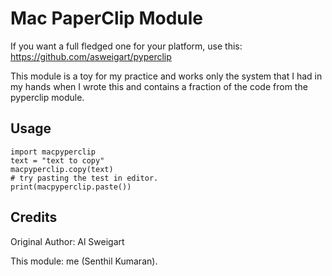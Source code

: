 Mac PaperClip Module
====================

If you want a full fledged one for your platform, use this: https://github.com/asweigart/pyperclip

This module is a toy for my practice and works only the system that I had in my hands when I wrote this and contains a fraction of the code from the pyperclip module.


Usage
-----

```
import macpyperclip
text = "text to copy"
macpyperclip.copy(text)
# try pasting the test in editor.
print(macpyperclip.paste())

```

Credits
-------

Original Author: Al Sweigart

This module: me (Senthil Kumaran).
